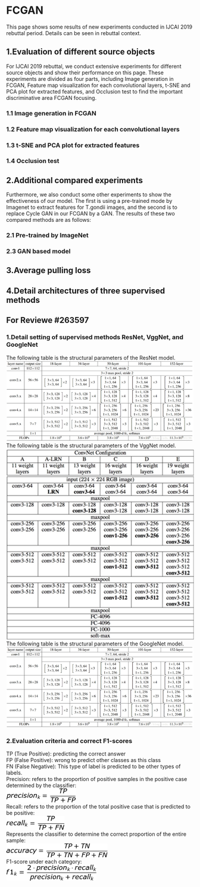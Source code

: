 # FCGAN
This page shows some results of new experiments conducted in IJCAI 2019 rebuttal period. Details can be seen in rebuttal context.

## 1.Evaluation of different source objects
For IJCAI 2019 rebuttal, we conduct extensive experiments for different source objects and show their performance on this page. These experiments are divided as four parts, including Image generation in FCGAN, Feature map visualization for each convolutional layers, t-SNE and PCA plot for extracted features, and Occlusion test to find the important discriminative area FCGAN focusing.
 
### 1.1 Image generation in FCGAN

### 1.2 Feature map visualization for each convolutional layers

### 1.3 t-SNE and PCA plot for extracted features

### 1.4 Occlusion test

## 2.Additional compared experiments
Furthermore, we also conduct some other experiments to show the effectiveness of our model. The first is using a pre-trained mode by Imagenet to extract features for T.gondii images, and the second is to replace Cycle GAN in our FCGAN by a GAN. The results of these two compared methods are as follows:

### 2.1 Pre-trained by ImageNet

### 2.3 GAN based model

## 3.Average pulling loss

## 4.Detail architectures of three supervised methods

## For Reviewe #263597

### 1.Detail setting of supervised methods ResNet, VggNet, and GoogleNet
The following table is the structural parameters of the ResNet model.  
![Image text](https://github.com/senli2018/image/blob/master/ResNet.jpg)  
The following table is the structural parameters of the VggNet model.  
![Image text](https://github.com/senli2018/image/blob/master/VggNet.jpg)  
The following table is the structural parameters of the GoogleNet model.  
![Image text](https://github.com/senli2018/image/blob/master/GoogleNet.jpg)  

### 2.Evaluation criteria and correct F1-scores
TP (True Positive): predicting the correct answer  
FP (False Positive): wrong to predict other classes as this class  
FN (False Negative): This type of label is predicted to be other types of labels.  
Precision: refers to the proportion of positive samples in the positive case determined by the classifier:  
![Image text](https://github.com/senli2018/image/blob/master/precision.gif)  
Recall: refers to the proportion of the total positive case that is predicted to be positive:  
![Image text](https://github.com/senli2018/image/blob/master/recall.gif)  
Represents the classifier to determine the correct proportion of the entire sample:  
![Image text](https://github.com/senli2018/image/blob/master/acc.gif)  
F1-score under each category:  
![Image text](https://github.com/senli2018/image/blob/master/fi.gif)   
